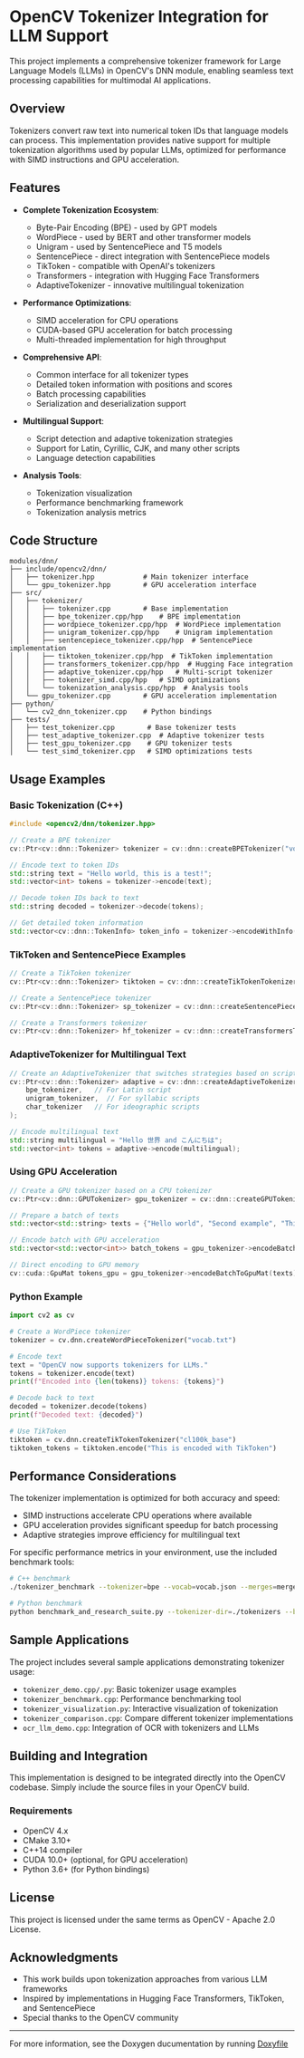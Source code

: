 # OpenCV Tokenizer Integration for LLM Support

This project implements a comprehensive tokenizer framework for Large Language Models (LLMs) in OpenCV's DNN module, enabling seamless text processing capabilities for multimodal AI applications.

## Overview

Tokenizers convert raw text into numerical token IDs that language models can process. This implementation provides native support for multiple tokenization algorithms used by popular LLMs, optimized for performance with SIMD instructions and GPU acceleration.

## Features

- **Complete Tokenization Ecosystem**:
  - Byte-Pair Encoding (BPE) - used by GPT models
  - WordPiece - used by BERT and other transformer models
  - Unigram - used by SentencePiece and T5 models
  - SentencePiece - direct integration with SentencePiece models
  - TikToken - compatible with OpenAI's tokenizers
  - Transformers - integration with Hugging Face Transformers
  - AdaptiveTokenizer - innovative multilingual tokenization

- **Performance Optimizations**:
  - SIMD acceleration for CPU operations
  - CUDA-based GPU acceleration for batch processing
  - Multi-threaded implementation for high throughput

- **Comprehensive API**:
  - Common interface for all tokenizer types
  - Detailed token information with positions and scores
  - Batch processing capabilities
  - Serialization and deserialization support

- **Multilingual Support**:
  - Script detection and adaptive tokenization strategies
  - Support for Latin, Cyrillic, CJK, and many other scripts
  - Language detection capabilities

- **Analysis Tools**:
  - Tokenization visualization
  - Performance benchmarking framework
  - Tokenization analysis metrics

## Code Structure

```
modules/dnn/
├── include/opencv2/dnn/
│   ├── tokenizer.hpp            # Main tokenizer interface
│   └── gpu_tokenizer.hpp        # GPU acceleration interface
├── src/
│   ├── tokenizer/
│   │   ├── tokenizer.cpp        # Base implementation
│   │   ├── bpe_tokenizer.cpp/hpp    # BPE implementation
│   │   ├── wordpiece_tokenizer.cpp/hpp  # WordPiece implementation
│   │   ├── unigram_tokenizer.cpp/hpp    # Unigram implementation
│   │   ├── sentencepiece_tokenizer.cpp/hpp  # SentencePiece implementation
│   │   ├── tiktoken_tokenizer.cpp/hpp  # TikToken implementation
│   │   ├── transformers_tokenizer.cpp/hpp  # Hugging Face integration
│   │   ├── adaptive_tokenizer.cpp/hpp   # Multi-script tokenizer
│   │   ├── tokenizer_simd.cpp/hpp   # SIMD optimizations
│   │   └── tokenization_analysis.cpp/hpp  # Analysis tools
│   └── gpu_tokenizer.cpp        # GPU acceleration implementation
├── python/
│   └── cv2_dnn_tokenizer.cpp    # Python bindings
├── tests/
│   ├── test_tokenizer.cpp        # Base tokenizer tests
│   ├── test_adaptive_tokenizer.cpp  # Adaptive tokenizer tests
│   ├── test_gpu_tokenizer.cpp    # GPU tokenizer tests
│   └── test_simd_tokenizer.cpp   # SIMD optimizations tests
```

## Usage Examples

### Basic Tokenization (C++)

```cpp
#include <opencv2/dnn/tokenizer.hpp>

// Create a BPE tokenizer
cv::Ptr<cv::dnn::Tokenizer> tokenizer = cv::dnn::createBPETokenizer("vocab.json", "merges.txt");

// Encode text to token IDs
std::string text = "Hello world, this is a test!";
std::vector<int> tokens = tokenizer->encode(text);

// Decode token IDs back to text
std::string decoded = tokenizer->decode(tokens);

// Get detailed token information
std::vector<cv::dnn::TokenInfo> token_info = tokenizer->encodeWithInfo(text);
```

### TikToken and SentencePiece Examples

```cpp
// Create a TikToken tokenizer
cv::Ptr<cv::dnn::Tokenizer> tiktoken = cv::dnn::createTikTokenTokenizer("cl100k_base");

// Create a SentencePiece tokenizer
cv::Ptr<cv::dnn::Tokenizer> sp_tokenizer = cv::dnn::createSentencePieceTokenizer("model.model");

// Create a Transformers tokenizer
cv::Ptr<cv::dnn::Tokenizer> hf_tokenizer = cv::dnn::createTransformersTokenizer("gpt2");
```

### AdaptiveTokenizer for Multilingual Text

```cpp
// Create an AdaptiveTokenizer that switches strategies based on script
cv::Ptr<cv::dnn::Tokenizer> adaptive = cv::dnn::createAdaptiveTokenizer(
    bpe_tokenizer,   // For Latin script
    unigram_tokenizer,  // For syllabic scripts
    char_tokenizer   // For ideographic scripts
);

// Encode multilingual text
std::string multilingual = "Hello 世界 and こんにちは";
std::vector<int> tokens = adaptive->encode(multilingual);
```

### Using GPU Acceleration

```cpp
// Create a GPU tokenizer based on a CPU tokenizer
cv::Ptr<cv::dnn::GPUTokenizer> gpu_tokenizer = cv::dnn::createGPUTokenizer(tokenizer);

// Prepare a batch of texts
std::vector<std::string> texts = {"Hello world", "Second example", "Third example"};

// Encode batch with GPU acceleration
std::vector<std::vector<int>> batch_tokens = gpu_tokenizer->encodeBatch(texts);

// Direct encoding to GPU memory
cv::cuda::GpuMat tokens_gpu = gpu_tokenizer->encodeBatchToGpuMat(texts);
```

### Python Example

```python
import cv2 as cv

# Create a WordPiece tokenizer
tokenizer = cv.dnn.createWordPieceTokenizer("vocab.txt")

# Encode text
text = "OpenCV now supports tokenizers for LLMs."
tokens = tokenizer.encode(text)
print(f"Encoded into {len(tokens)} tokens: {tokens}")

# Decode back to text
decoded = tokenizer.decode(tokens)
print(f"Decoded text: {decoded}")

# Use TikToken
tiktoken = cv.dnn.createTikTokenTokenizer("cl100k_base")
tiktoken_tokens = tiktoken.encode("This is encoded with TikToken")
```

## Performance Considerations

The tokenizer implementation is optimized for both accuracy and speed:
- SIMD instructions accelerate CPU operations where available
- GPU acceleration provides significant speedup for batch processing
- Adaptive strategies improve efficiency for multilingual text

For specific performance metrics in your environment, use the included benchmark tools:
```bash
# C++ benchmark
./tokenizer_benchmark --tokenizer=bpe --vocab=vocab.json --merges=merges.txt --batch_size=128

# Python benchmark
python benchmark_and_research_suite.py --tokenizer-dir=./tokenizers --batch_size=128
```

## Sample Applications

The project includes several sample applications demonstrating tokenizer usage:

- `tokenizer_demo.cpp/.py`: Basic tokenizer usage examples
- `tokenizer_benchmark.cpp`: Performance benchmarking tool
- `tokenizer_visualization.py`: Interactive visualization of tokenization
- `tokenizer_comparison.cpp`: Compare different tokenizer implementations
- `ocr_llm_demo.cpp`: Integration of OCR with tokenizers and LLMs

## Building and Integration

This implementation is designed to be integrated directly into the OpenCV codebase. Simply include the source files in your OpenCV build.

### Requirements

- OpenCV 4.x
- CMake 3.10+
- C++14 compiler
- CUDA 10.0+ (optional, for GPU acceleration)
- Python 3.6+ (for Python bindings)

## License

This project is licensed under the same terms as OpenCV - Apache 2.0 License.

## Acknowledgments

- This work builds upon tokenization approaches from various LLM frameworks
- Inspired by implementations in Hugging Face Transformers, TikToken, and SentencePiece
- Special thanks to the OpenCV community

---

For more information, see the Doxygen ducumentation by running [Doxyfile](https://github.com/RiturajSingh2004/opencv-llm-tokenizer/blob/main/docs/Doxyfile)
